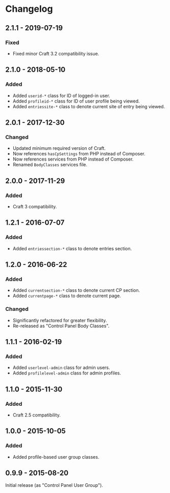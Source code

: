 # Changelog

## 2.1.1 - 2019-07-19

### Fixed
- Fixed minor Craft 3.2 compatibility issue.

## 2.1.0 - 2018-05-10

### Added
- Added `userid-*` class for ID of logged-in user.
- Added `profileid-*` class for ID of user profile being viewed.
- Added `entriessite-*` class to denote current site of entry being viewed.

## 2.0.1 - 2017-12-30

### Changed
- Updated minimum required version of Craft.
- Now references `hasCpSettings` from PHP instead of Composer.
- Now references services from PHP instead of Composer.
- Renamed `BodyClasses` services file.

## 2.0.0 - 2017-11-29

### Added
- Craft 3 compatibility.

## 1.2.1 - 2016-07-07

### Added
- Added `entriessection-*` class to denote entries section.

## 1.2.0 - 2016-06-22

### Added
- Added `currentsection-*` class to denote current CP section.
- Added `currentpage-*` class to denote current page.

### Changed
- Significantly refactored for greater flexibility.
- Re-released as "Control Panel Body Classes".

## 1.1.1 - 2016-02-19

### Added
- Added `userlevel-admin` class for admin users.
- Added `profilelevel-admin` class for admin profiles.

## 1.1.0 - 2015-11-30

### Added
- Craft 2.5 compatibility.

## 1.0.0 - 2015-10-05

### Added
- Added profile-based user group classes.

## 0.9.9 - 2015-08-20

Initial release (as "Control Panel User Group").
